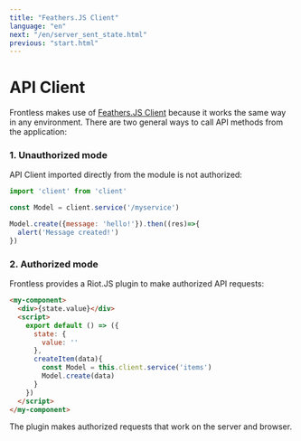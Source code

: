 ```yaml
---
title: "Feathers.JS Client"
language: "en"
next: "/en/server_sent_state.html"
previous: "start.html"
---
```


# API Client

Frontless makes use of [Feathers.JS Client](https://docs.feathersjs.com/api/client.html) because it works the same way in any environment.
There are two general ways to call API methods from the application:

### 1. Unauthorized mode

API Client imported directly from the module is not authorized:

```javascript
import 'client' from 'client'

const Model = client.service('/myservice')

Model.create({message: 'hello!'}).then((res)=>{
  alert('Message created!')
})

```

### 2. Authorized mode

Frontless provides a Riot.JS plugin to make authorized API requests:

```html
<my-component>
  <div>{state.value}</div>
  <script>
    export default () => ({
      state: {
        value: ''
      },
      createItem(data){
        const Model = this.client.service('items')
        Model.create(data)
      }
    })
  </script>
</my-component>
```

The plugin makes authorized requests that work on the server and browser.

